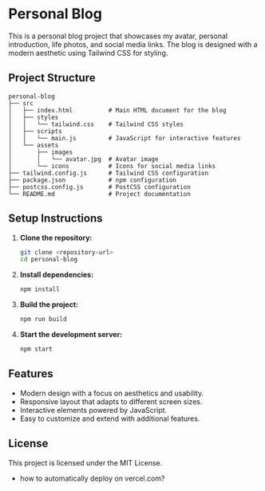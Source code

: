 # Personal Blog

This is a personal blog project that showcases my avatar, personal introduction, life photos, and social media links. The blog is designed with a modern aesthetic using Tailwind CSS for styling.

## Project Structure

```
personal-blog
├── src
│   ├── index.html          # Main HTML document for the blog
│   ├── styles
│   │   └── tailwind.css    # Tailwind CSS styles
│   ├── scripts
│   │   └── main.js         # JavaScript for interactive features
│   └── assets
│       ├── images
│       │   └── avatar.jpg  # Avatar image
│       └── icons           # Icons for social media links
├── tailwind.config.js      # Tailwind CSS configuration
├── package.json            # npm configuration
├── postcss.config.js       # PostCSS configuration
└── README.md               # Project documentation
```

## Setup Instructions

1. **Clone the repository:**
   ```bash
   git clone <repository-url>
   cd personal-blog
   ```

2. **Install dependencies:**
   ```bash
   npm install
   ```

3. **Build the project:**
   ```bash
   npm run build
   ```

4. **Start the development server:**
   ```bash
   npm start
   ```

## Features

- Modern design with a focus on aesthetics and usability.
- Responsive layout that adapts to different screen sizes.
- Interactive elements powered by JavaScript.
- Easy to customize and extend with additional features.

## License

This project is licensed under the MIT License.

- how to automatically deploy on vercel.com?